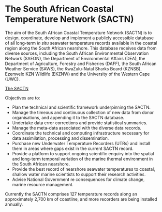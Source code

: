 # The South African Coastal Temperature Network (SACTN)

The aim of the South African Coastal Temperature Network (SACTN) is to design, coordinate, develop and implement a publicly accessible database of all long-term *in situ* seawater temperature records available in the coastal region along the South African nearshore. This database receives data from diverse sources, including the South African Environmental Observation Network (SAEON), the Department of Environmental Affairs (DEA), the Department of Agriculture, Forestry and Fisheries (DAFF), the South African Weather Service (SAWS), the KwaZulu-Natal Sharks Board (KZNSB), Ezemvelo KZN Wildlife (EKZNW) and the University of the Western Cape (UWC).

[The SACTN](/graphs/coast_site_source.jpg)

<!-- /Users/ajsmit/Dropbox/repos/SACTN/graphs/coast_site_source.pdf -->

Objectives are to:

* Plan the technical and scientific framework underpinning the SACTN.
* Manage the timeous and continuous collection of new data from donor organisations, and appending it to the SACTN database.
* Undertake data error corrections and provide statistical summaries.
* Manage the meta-data associated with the diverse data records.
* Coordinate the technical and computing infrastructure necessary for data assimilation, processing and dissemination.
* Purchase new Underwater Temperature Recorders (UTRs) and install them in areas where gaps exist in the current SACTN record.
* Provide a platform to support ongoing scientific enquiry into the spatial and long-term temporal variation of the marine thermal environment in the South African nearshore.
* Provide the best record of nearshore seawater temperatures to coastal, shallow water marine scientists to support their research activities.
* Advise National Government re consequences for climate change, marine resource management.

Currently the SACTN comprises 127 temperature records along an approximately 2,700 km of coastline, and more recorders are being installed annually.